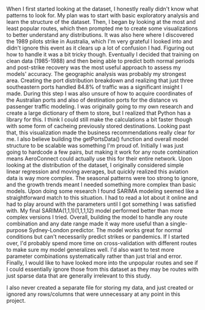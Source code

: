 When I first started looking at the dataset, I honestly really didn't know what patterns to look for. My plan was to
start with basic exploratory analysis and learn the structure of the dataset. Then, I began by looking at the
most and least popular routes, which then prompted me to create some visualizations to better understand any distributions. It
was also here where I discovered the 1989 pilots strike in Australia, which I'm very grateful I looked into and didn't ignore this
event as it clears up a lot of confusion I had. Figuring out how to handle it was a bit tricky though. Eventually I decided that training on clean data (1985-1988)
and then being able to predict both normal periods and post-strike recovery was the most useful approach to assess my models' accuracy.
The geographic analysis was probably my strongest area. Creating the port distribution breakdown and realizing that just three southeastern ports handled 84.8% of traffic
was a significant insight I made. During this step I was also unsure of how to acquire coordinates of the Australian ports and also of destination ports
for the distance vs passenger traffic modeling. I was originally going to my own research and create a large dictionary of them to store, but I realized that Python
has a library for this. I think I could still make the calculations a bit faster though with some form of cacheing previously stored destinations. Looking past that,
this visualization made the business recommendations really clear for me. I also believe building the getPortsData() function and overall model structure
to be scalable was something I'm proud of. Initially I was just going to hardcode a few pairs, but making it work for any route combination means AeroConnect could
actually use this for their entire network. Upon looking at the distribution of the dataset, I originally considered simple linear regression and moving averages,
but quickly realized this aviation data is way more complex. The seasonal patterns were too strong to ignore, and the growth trends meant I needed something more complex than basic models.
Upon doing some research I found SARIMA modeling seemed like a straightforward match to this situation. I had to read a lot about it online and had to
play around with the parameters until I got something I was satisfied with. My final SARIMA(1,1,1)(1,1,1,12) model performed better than more complex versions I tried.
Overall, building the model to handle any route combination and any date range made it way more useful than a single-purpose Sydney-London predictor.
The model works great for normal conditions but can't necessarily predict strikes or pandemics. If I started over, I'd probably spend more time on cross-validation with
different routes to make sure my model generalizes well. I'd also want to test more parameter combinations systematically rather than just trial and error. Finally,
I would like to have looked more into the unpopular routes and see if I could essentially ignore those from this dataset as they may be
routes with just sparse data that are generally irrelevant to this study.


I also never created a separate file for storing my data, and just created or ignored
any rows/columns that were unnecessary at any point in this project.

